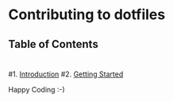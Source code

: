# Contributing to dotfiles
 ## Table of Contents
 #
 #1. [Introduction](#introduction)
 #2. [Getting Started](#getting-started)

Happy Coding :-)

